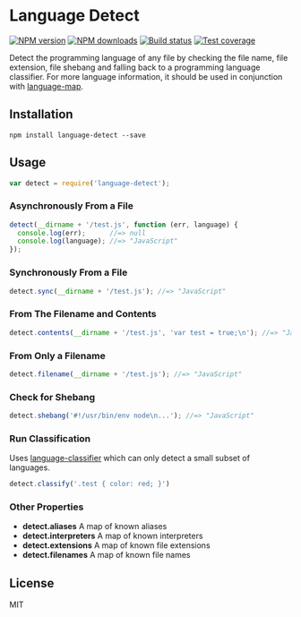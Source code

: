 # Language Detect

[![NPM version][npm-image]][npm-url]
[![NPM downloads][downloads-image]][downloads-url]
[![Build status][travis-image]][travis-url]
[![Test coverage][coveralls-image]][coveralls-url]

Detect the programming language of any file by checking the file name, file extension, file shebang and falling back to a programming language classifier. For more language information, it should be used in conjunction with [language-map](https://github.com/blakeembrey/language-map).

## Installation

```
npm install language-detect --save
```

## Usage

```javascript
var detect = require('language-detect');
```

### Asynchronously From a File

```javascript
detect(__dirname + '/test.js', function (err, language) {
  console.log(err);      //=> null
  console.log(language); //=> "JavaScript"
});
```

### Synchronously From a File

```javascript
detect.sync(__dirname + '/test.js'); //=> "JavaScript"
```

### From The Filename and Contents

```javascript
detect.contents(__dirname + '/test.js', 'var test = true;\n'); //=> "JavaScript"
```

### From Only a Filename

```javascript
detect.filename(__dirname + '/test.js'); //=> "JavaScript"
```

### Check for Shebang

```javascript
detect.shebang('#!/usr/bin/env node\n...'); //=> "JavaScript"
```

### Run Classification

Uses [language-classifier](https://github.com/tj/node-language-classifier) which can only detect a small subset of languages.

```javascript
detect.classify('.test { color: red; }')
```

### Other Properties

* **detect.aliases** A map of known aliases
* **detect.interpreters** A map of known interpreters
* **detect.extensions** A map of known file extensions
* **detect.filenames** A map of known file names

## License

MIT

[npm-image]: https://img.shields.io/npm/v/language-detect.svg?style=flat
[npm-url]: https://npmjs.org/package/language-detect
[downloads-image]: https://img.shields.io/npm/dm/language-detect.svg?style=flat
[downloads-url]: https://npmjs.org/package/language-detect
[travis-image]: https://img.shields.io/travis/blakeembrey/node-language-detect.svg?style=flat
[travis-url]: https://travis-ci.org/blakeembrey/node-language-detect
[coveralls-image]: https://img.shields.io/coveralls/blakeembrey/node-language-detect.svg?style=flat
[coveralls-url]: https://coveralls.io/r/blakeembrey/node-language-detect?branch=master
